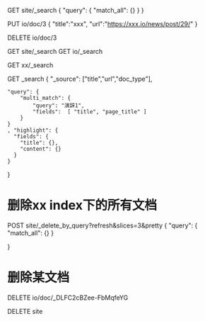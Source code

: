 GET site/_search
{
  "query": {
    "match_all": {}
  }
}




PUT io/doc/3
{
  "title":"xxx",
  "url":"https://xxx.io/news/post/29/"
}

DELETE io/doc/3

GET site/_search
GET io/_search

GET xx/_search

GET _search
{
  "_source": ["title","url","doc_type"],
  
    "query": {
        "multi_match": {
            "query": "演辞1", 
            "fields":  [ "title", "page_title" ]
        }
    }
    , "highlight": {
      "fields": {
        "title": {},
        "content": {}
      }
    }
}

# 删除xx index下的所有文档
POST site/_delete_by_query?refresh&slices=3&pretty
{
  "query": {
    "match_all": {}
  }

}

# 删除某文档
DELETE io/doc/_DLFC2cBZee-FbMqfeYG

DELETE site